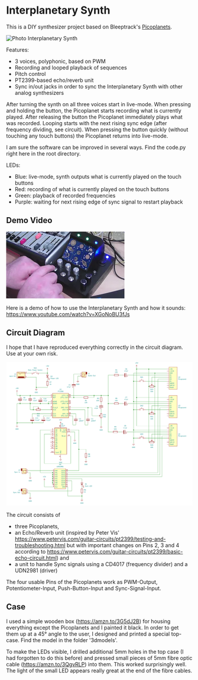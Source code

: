 # Interplanetary Synth

This is a DIY synthesizer project based on Bleeptrack's [Picoplanets](https://github.com/bleeptrack/Picoplanet).

![Photo Interplanetary Synth](photos/photo2.png)

Features:
- 3 voices, polyphonic, based on PWM
- Recording and looped playback of sequences
- Pitch control
- PT2399-based echo/reverb unit
- Sync in/out jacks in order to sync the Interplanetary Synth with other analog synthesizers

After turning the synth on all three voices start in live-mode. When pressing and holding the button, the Picoplanet starts recording what is currently played. After releasing the button the Picoplanet immediately plays what was recorded. Looping starts with the next rising sync edge (after frequency dividing, see circuit). When pressing the button quickly (without touching any touch buttons) the Picoplanet returns into live-mode.

I am sure the software can be improved in several ways. Find the code.py right here in the root directory.

LEDs:
- Blue: live-mode, synth outputs what is currently played on the touch buttons
- Red: recording of what is currently played on the touch buttons
- Green: playback of recorded frequencies
- Purple: waiting for next rising edge of sync signal to restart playback

## Demo Video

[![Demo Video](photos/yt.webp)](https://www.youtube.com/watch?v=XGoNoBU3fJs)

Here is a demo of how to use the Interplanetary Synth and how it sounds: https://www.youtube.com/watch?v=XGoNoBU3fJs

## Circuit Diagram

I hope that I have reproduced everything correctly in the circuit diagram. Use at your own risk.

![Circuit Diagram of the Interplanetary Synth](circuit.png)

The circuit consists of
- three Picoplanets,
- an Echo/Reverb unit (inspired by Peter Vis' https://www.petervis.com/guitar-circuits/pt2399/testing-and-troubleshooting.html but with important changes on Pins 2, 3 and 4 according to https://www.petervis.com/guitar-circuits/pt2399/basic-echo-circuit.html) and
- a unit to handle Sync signals using a CD4017 (frequency divider) and a UDN2981 (driver)

The four usable Pins of the Picoplanets work as PWM-Output, Potentiometer-Input, Push-Button-Input and Sync-Signal-Input.

## Case

I used a simple wooden box (https://amzn.to/3G5dJ2B) for housing everything except the Picoplanets and I painted it black. In order to get them up at a 45° angle to the user, I designed and printed a special top-case. Find the model in the folder '3dmodels'.

To make the LEDs visible, I drilled additional 5mm holes in the top case (I had forgotten to do this before) and pressed small pieces of 5mm fibre optic cable (https://amzn.to/3QgvRLP) into them. This worked surprisingly well. The light of the small LED appears really great at the end of the fibre cables.
